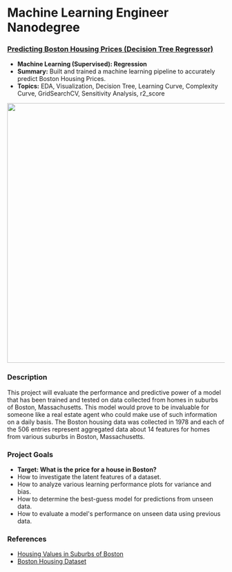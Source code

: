 # Machine Learning Engineer Nanodegree

### [Predicting Boston Housing Prices (Decision Tree Regressor)](https://github.com/jquickgh/machine-learning/blob/master/boston-housing-prices/boston_housing.ipynb)
 - **Machine Learning (Supervised): Regression**
 - **Summary:** Built and trained a machine learning pipeline to accurately predict Boston Housing Prices.
 - **Topics:** EDA, Visualization, Decision Tree, Learning Curve, Complexity Curve, GridSearchCV, Sensitivity Analysis, r2_score

<img src="https://github.com/jquickgh/udacity-machine-learning/blob/master/boston-housing-prices/boston.jpg" width="600"> 

### Description

This project will evaluate the performance and predictive power of a model that has been trained and tested on data collected from homes in suburbs of Boston, Massachusetts. This model would prove to be invaluable for someone like a real estate agent who could make use of such information on a daily basis. The Boston housing data was collected in 1978 and each of the 506 entries represent aggregated data about 14 features for homes from various suburbs in Boston, Massachusetts.

### Project Goals
- **Target: What is the price for a house in Boston?**
- How to investigate the latent features of a dataset.
- How to analyze various learning performance plots for variance and bias.
- How to determine the best-guess model for predictions from unseen data.
- How to evaluate a model's performance on unseen data using previous data.

### References
- [Housing Values in Suburbs of Boston](https://www.kaggle.com/c/boston-housing)
- [Boston Housing Dataset](https://archive.ics.uci.edu/ml/datasets/Housing)

